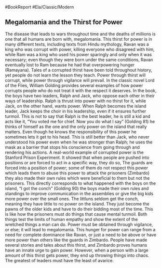 #BookReport #Ela/Classic/Modern 

## Megalomania and the Thirst for Power
The disease that leads to wars throughout time and the deaths of millions is one that all humans are born with, megalomania. This thirst for power is in many different texts, including texts from Hindu mythology, Ravan was a king who was corrupt with power, killing everyone who disagreed with him, while Ram was a king who used his power sparingly and only when it was necessary; even though they were born under the same conditions, Ravan eventually lost to Ram because he had that overpowering hunger (Ramayana). Tales of a corrupted thirst have been told throughout history, yet people do not learn the lesson they teach. Power through thirst will corrupt, while power through vigilance will prevail.
In the classic novel Lord of the Flies, William Golding provides several examples of how power corrupts people who do not treat it with the respect it deserves. In the book, the boys have two leaders, Ralph and Jack, who oppose each other in their ways of leadership. Ralph is thrust into power with no thirst for it, while Jack, on the other hand, wants power. When Ralph becomes the island leader, Jack keeps the choir in his leadership, even if it ensures further turmoil. This is not to say that Ralph is the best leader, he is still a kid and acts like it, “You voted me for chief. Now you do what I say” (Golding 81) he thinks of himself as the one and the only power on the island that really matters. Even though he knows the responsibility of this power he sometimes lets it get to his head. This is still better than Jack, who never understood his power even when he was stronger than Ralph; he uses the mask as a barrier that stops his conscience from going through and rendering his actions.
A real-world example of corrupted power is the Stanford Prison Experiment. It showed that when people are pushed into positions or are forced to act in a specific way, they do so, The guards are forced into a position of power; some of them do not respect this power which leads them to abuse this power to attack the prisoners (Zimbardo) they also made their own rules which were beneficial to them but not the prisoners. This directly corresponds to what happened with the boys on the island, “I got the conch” (Golding 90) the boys made their own rules and standings to improve communication in the assemblies or give the big kids more power over the small ones. The littluns seldom get the conch, meaning they have little to no power on the island. They just become the pawns of the older kids and have to do their bidding most of the time. This is like how the prisoners must do things that cause mental turmoil. Both things test the limits of human empathy and show the extent of the wretched things a man can do.
Power must be obtained through vigilance, or else; it will lead to megalomania. This hunger for power can range from a need for complete dominance like Ravan, or just a need to be above or have more power than others like the guards in Zimbardo. People have made several stories and tales about this thirst, and Zimbardo proves humans have an innate urge to gain power. However, when a person with a large amount of this thirst gets power, they end up throwing things into chaos. The greatest of leaders must have the least of avarice.
